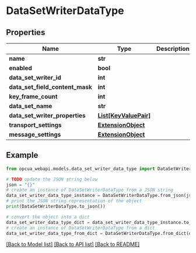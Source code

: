 # DataSetWriterDataType


## Properties

Name | Type | Description | Notes
------------ | ------------- | ------------- | -------------
**name** | **str** |  | [optional] 
**enabled** | **bool** |  | [optional] 
**data_set_writer_id** | **int** |  | [optional] 
**data_set_field_content_mask** | **int** |  | [optional] 
**key_frame_count** | **int** |  | [optional] 
**data_set_name** | **str** |  | [optional] 
**data_set_writer_properties** | [**List[KeyValuePair]**](KeyValuePair.md) |  | [optional] 
**transport_settings** | [**ExtensionObject**](ExtensionObject.md) |  | [optional] 
**message_settings** | [**ExtensionObject**](ExtensionObject.md) |  | [optional] 

## Example

```python
from opcua_webapi.models.data_set_writer_data_type import DataSetWriterDataType

# TODO update the JSON string below
json = "{}"
# create an instance of DataSetWriterDataType from a JSON string
data_set_writer_data_type_instance = DataSetWriterDataType.from_json(json)
# print the JSON string representation of the object
print(DataSetWriterDataType.to_json())

# convert the object into a dict
data_set_writer_data_type_dict = data_set_writer_data_type_instance.to_dict()
# create an instance of DataSetWriterDataType from a dict
data_set_writer_data_type_from_dict = DataSetWriterDataType.from_dict(data_set_writer_data_type_dict)
```
[[Back to Model list]](../README.md#documentation-for-models) [[Back to API list]](../README.md#documentation-for-api-endpoints) [[Back to README]](../README.md)


